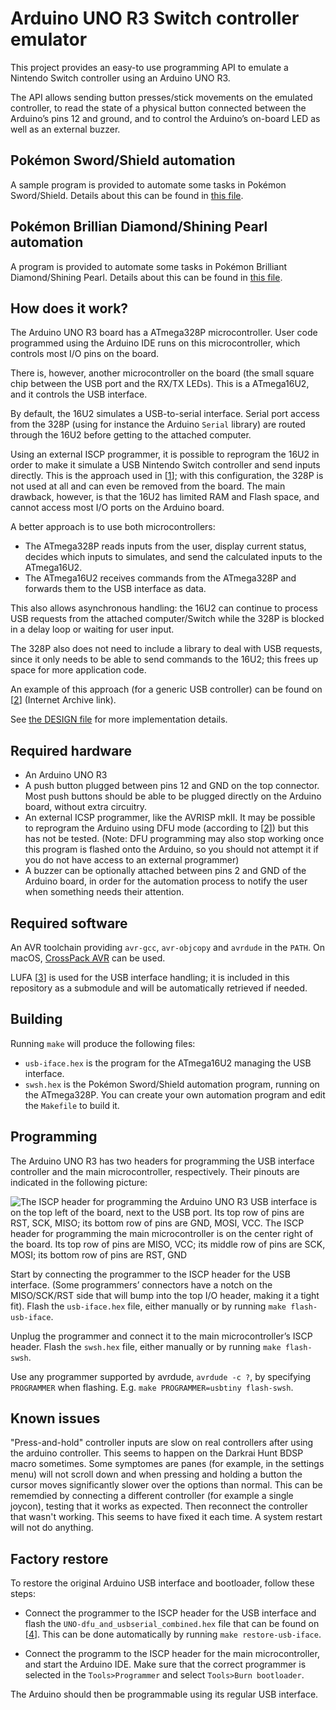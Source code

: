 Arduino UNO R3 Switch controller emulator
=========================================

This project provides an easy-to use programming API to emulate a Nintendo
Switch controller using an Arduino UNO R3.

The API allows sending button presses/stick movements on the emulated
controller, to read the state of a physical button connected between the
Arduino’s pins 12 and ground, and to control the Arduino’s on-board LED as well
as an external buzzer.

Pokémon Sword/Shield automation
-------------------------------

A sample program is provided to automate some tasks in Pokémon Sword/Shield.
Details about this can be found in [this file](src/swsh/README.md).

Pokémon Brillian Diamond/Shining Pearl automation
-------------------------------------------------

A program is provided to automate some tasks in Pokémon Brilliant
Diamond/Shining Pearl. Details about this can be found in [this
file](src/bdsp/README.md).

How does it work?
-----------------

The Arduino UNO R3 board has a ATmega328P microcontroller. User code programmed
using the Arduino IDE runs on this microcontroller, which controls most I/O
pins on the board.

There is, however, another microcontroller on the board (the small square chip
between the USB port and the RX/TX LEDs). This is a ATmega16U2, and it controls
the USB interface.

By default, the 16U2 simulates a USB-to-serial interface. Serial port access
from the 328P (using for instance the Arduino `Serial` library) are routed
through the 16U2 before getting to the attached computer.

Using an external ISCP programmer, it is possible to reprogram the 16U2 in
order to make it simulate a USB Nintendo Switch controller and send inputs
directly. This is the approach used in [[1]]; with this configuration, the 328P
is not used at all and can even be removed from the board. The main drawback,
however, is that the 16U2 has limited RAM and Flash space, and cannot access
most I/O ports on the Arduino board.

A better approach is to use both microcontrollers:
 - The ATmega328P reads inputs from the user, display current status, decides
   which inputs to simulates, and send the calculated inputs to the ATmega16U2.
 - The ATmega16U2 receives commands from the ATmega328P and forwards them to
   the USB interface as data.

This also allows asynchronous handling: the 16U2 can continue to process
USB requests from the attached computer/Switch while the 328P is blocked in a
delay loop or waiting for user input.

The 328P also does not need to include a library to deal with USB requests,
since it only needs to be able to send commands to the 16U2; this frees up
space for more application code.

An example of this approach (for a generic USB controller) can be found
on [[2]] (Internet Archive link).

See [the DESIGN file](doc/DESIGN.md) for more implementation details.

Required hardware
-----------------

 - An Arduino UNO R3
 - A push button plugged between pins 12 and GND on the top connector. Most
   push buttons should be able to be plugged directly on the Arduino board,
   without extra circuitry.
 - An external ICSP programmer, like the AVRISP mkII. It may be possible to 
   reprogram the Arduino using DFU mode (according to [[2]]) but this has not
   be tested. (Note: DFU programming may also stop working once this program is
   flashed onto the Arduino, so you should not attempt it if you do not have
   access to an external programmer)
 - A buzzer can be optionally attached between pins 2 and GND of the Arduino
   board, in order for the automation process to notify the user when something
   needs their attention.

Required software
-----------------

An AVR toolchain providing `avr-gcc`, `avr-objcopy` and `avrdude` in the
`PATH`. On macOS,
[CrossPack AVR](https://www.obdev.at/products/crosspack/index.html) can be
used.

LUFA [[3]] is used for the USB interface handling; it is included in this
repository as a submodule and will be automatically retrieved if needed.

Building
--------

Running `make` will produce the following files:
 - `usb-iface.hex` is the program for the ATmega16U2 managing the USB
   interface.
 - `swsh.hex` is the Pokémon Sword/Shield automation program, running on the
   ATmega328P. You can create your own automation program and edit the
   `Makefile` to build it.

Programming
-----------

The Arduino UNO R3 has two headers for programming the USB interface controller
and the main microcontroller, respectively. Their pinouts are indicated in
the following picture:

![The ISCP header for programming the Arduino UNO R3 USB interface is on the
  top left of the board, next to the USB port. Its top row of pins are RST,
  SCK, MISO; its bottom row of pins are GND, MOSI, VCC. The ISCP header for
  programming the main microcontroller is on the center right of the board.
  Its top row of pins are MISO, VCC; its middle row of pins are SCK, MOSI;
  its bottom row of pins are RST, GND](doc/arduino-main-usb-iscp-pinout.png) 

Start by connecting the programmer to the ISCP header for the USB interface.
(Some programmers’ connectors have a notch on the MISO/SCK/RST side that will
bump into the top I/O header, making it a tight fit). Flash the `usb-iface.hex`
file, either manually or by running `make flash-usb-iface`.

Unplug the programmer and connect it to the main microcontroller’s ISCP header.
Flash the `swsh.hex` file, either manually or by running `make flash-swsh`.

Use any programmer supported by avrdude, `avrdude -c ?`, by specifying
`PROGRAMMER` when flashing. E.g. `make PROGRAMMER=usbtiny flash-swsh`.

Known issues
------------

"Press-and-hold" controller inputs are slow on real controllers after using the
arduino controller. This seems to happen on the Darkrai Hunt BDSP macro
sometimes. Some symptomes are panes (for example, in the settings menu) will
not scroll down and when pressing and holding a button the cursor moves
significantly slower over the options than normal. This can be rememdied by
connecting a different controller (for example a single joycon), testing that
it works as expected. Then reconnect the controller that wasn't working. This
seems to have fixed it each time. A system restart will not do anything.

Factory restore
---------------

To restore the original Arduino USB interface and bootloader, follow these
steps:

 - Connect the programmer to the ISCP header for the USB interface and flash
   the `UNO-dfu_and_usbserial_combined.hex` file that can be found on [[4]].
   This can be done automatically by running `make restore-usb-iface`.

 - Connect the programm to the ISCP header for the main microcontroller, and
   start the Arduino IDE. Make sure that the correct programmer is selected in
   the `Tools>Programmer` and select `Tools>Burn bootloader`.

The Arduino should then be programmable using its regular USB interface.

[1]: https://github.com/Bowarcky/pkmn-swsh-automation-tools
[2]: http://web.archive.org/web/20150802033750/http://hunt.net.nz/users/darran/
[3]: https://github.com/abcminiuser/lufa
[4]: http://github.com/arduino/ArduinoCore-avr/blob/master/firmwares/atmegaxxu2
